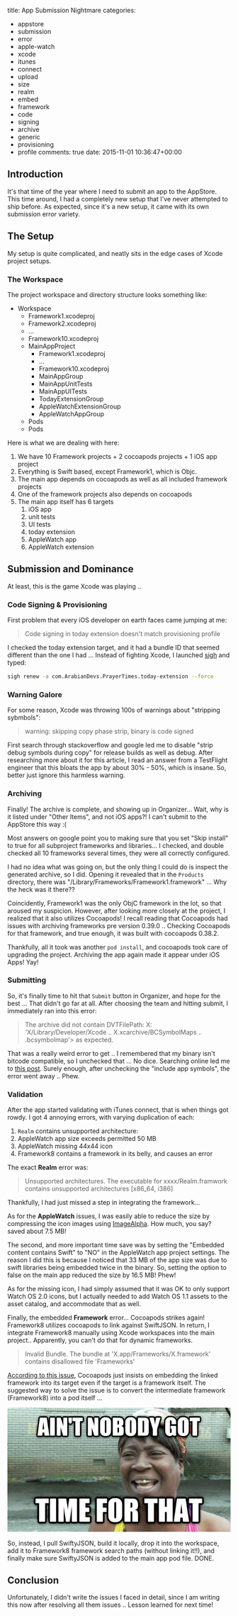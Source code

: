 title: App Submission Nightmare
categories:
- appstore
- submission
- error
- apple-watch
- xcode
- itunes
- connect
- upload
- size
- realm
- embed
- framework
- code
- signing
- archive
- generic
- provisioning
- profile
comments: true
date: 2015-11-01 10:36:47+00:00

## Introduction

It's that time of the year where I need to submit an app to the AppStore. This time around, I had a completely new setup that I've never attempted to ship before. As expected, since it's a new setup, it came with its own submission error variety.

## The Setup

My setup is quite complicated, and neatly sits in the edge cases of Xcode project setups.

### The Workspace

The project workspace and directory structure looks something like:

+ Workspace
    * Framework1.xcodeproj
    * Framework2.xcodeproj
    * ...
    * Framework10.xcodeproj
    * MainAppProject
        - Framework1.xcodeproj
        - ...
        - Framework10.xcodeproj
        - MainAppGroup
        - MainAppUnitTests
        - MainAppUITests
        - TodayExtensionGroup
        - AppleWatchExtensionGroup
        - AppleWatchAppGroup
    * Pods
    * Pods

Here is what we are dealing with here:

1. We have 10 Framework projects + 2 cocoapods projects + 1 iOS app project
2. Everything is Swift based, except Framework1, which is Objc.
3. The main app depends on cocoapods as well as all included framework projects
4. One of the framework projects also depends on cocoapods
5. The main app itself has 6 targets
    1. iOS app
    2. unit tests
    3. UI tests
    4. today extension
    5. AppleWatch app
    6. AppleWatch extension

## Submission and Dominance

At least, this is the game Xcode was playing .. 

### Code Signing & Provisioning

First problem that every iOS developer on earth faces came jumping at me:

> Code signing in today extension doesn't match provisioning profile

I checked the today extension target, and it had a bundle ID that seemed different than the one I had ... Instead of fighting Xcode, I launched [sigh](http://github.com/fastlane/sigh) and typed:

```bash
sigh renew -a com.ArabianDevs.PrayerTimes.today-extension --force
```

### Warning Galore

For some reason, Xcode was throwing 100s of warnings about "stripping sybmbols":

> warning: skipping copy phase strip, binary is code signed

First search through stackoverflow and google led me to disable "strip debug symbols during copy" for release builds as well as debug. After researching more about it for this article, I read an answer from a TestFlight engineer that this bloats the app by about 30% - 50%, which is insane. So, better just ignore this harmless warning.

### Archiving

Finally! The archive is complete, and showing up in Organizer... Wait, why is it listed under "Other Items", and not iOS apps?! I can't submit to the AppStore this way :(

Most answers on google point you to making sure that you set "Skip install" to true for all subproject frameworks and libraries... I checked, and double checked all 10 frameworks several times, they were all correctly configured.

I had no idea what was going on, but the only thing I could do is inspect the generated archive, so I did. Opening it revealed that in the `Products` directory, there was "/Library/Frameworks/Framework1.framework" ... Why the heck was it there??

Coincidently, Framework1 was the only ObjC framework in the lot, so that aroused my suspicion. However, after looking more closely at the project, I realized that it also utilizes Cocoapods! I recall reading that Cocoapods had issues with archiving frameworks pre version 0.39.0 .. Checking Cocoapods for that framework, and true enough, it was built with cocoapods 0.38.2.

Thankfully, all it took was another `pod install`, and cocoapods took care of upgrading the project. Archiving the app again made it appear under iOS Apps! Yay!

### Submitting

So, it's finally time to hit that `Submit` button in Organizer, and hope for the best ... That didn't go far at all. After choosing the team and hitting submit, I immediately ran into this error:

> The archive did not contain DVTFilePath: X: 'X/Library/Developer/Xcode .. X.xcarchive/BCSymbolMaps .. .bcsymbolmap'> as expected.

That was a really weird error to get .. I remembered that my binary isn't bitcode compatible, so I unchecked that ... No dice. Searching online led me to [this post](https://forums.developer.apple.com/thread/14729). Surely enough, after unchecking the "include app symbols", the error went away .. Phew.

### Validation

After the app started validating with iTunes connect, that is when things got rowdy. I got 4 annoying errors, with varying duplication of each:

1. `Realm` contains unsupported architecture:<br />
2. AppleWatch app size exceeds permitted 50 MB
3. AppleWatch missing 44x44 icon
4. Framework8 contains a framework in its belly, and causes an error

The exact __Realm__ error was:

> Unsupported architectures.  The executable for xxxx/Realm.framwork contains unsupported architectures [x86_64, i386]

Thankfully, I had just missed a step in integrating the framework...

As for the __AppleWatch__ issues, I was easily able to reduce the size by compressing the icon images using [ImageAlpha](http://pngmini.com/). How much, you say? saved about 7.5 MB!

The second, and more important time save was by setting the "Embedded content contains Swift" to "NO" in the AppleWatch app project settings. The reason I did this is because I noticed that 33 MB of the app size was due to swift libraries being embedded twice in the binary. So, setting the option to false on the main app reduced the size by 16.5 MB! Phew!

As for the missing icon, I had simply assumed that it was OK to only support Watch OS 2.0 icons, but I actually needed to add Watch OS 1.1 assets to the asset catalog, and accommodate that as well.

Finally, the embedded __Framework__ error... Cocoapods strikes again! Framework8 utilizes cocoapods to link against SwiftJSON. In return, I integrate Framework8 manually using Xcode workspaces into the main project.. Apparently, you can't do that for dynamic frameworks.

> Invalid Bundle. The bundle at 'X.app/Frameworks/X.framework' contains disallowed file 'Frameworks'

[According to this issue](https://github.com/CocoaPods/CocoaPods/issues/3440), Cocoapods just insists on embedding the linked framework into its target even if the target is a framework itself. The suggested way to solve the issue is to convert the intermediate framework (Framework8) into a pod itself ...

![image](/images/jaa7pj5.jpg)

So, instead, I pull SwiftyJSON, build it locally, drop it into the workspace, add it to Framework8 framework search paths (without linking it!!), and finally make sure SwiftyJSON is added to the main app pod file. DONE.

## Conclusion

Unfortunately, I didn't write the issues I faced in detail, since I am writing this now after resolving all them issues .. Lesson learned for next time!
